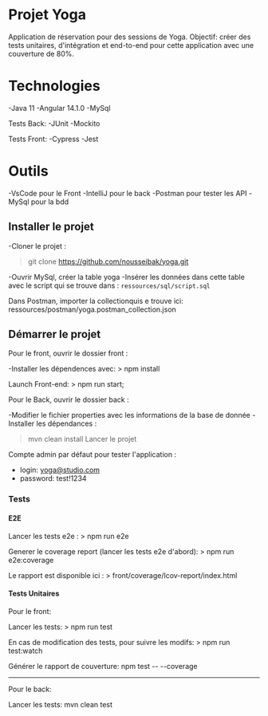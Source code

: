 # Projet Yoga

Application de réservation pour des sessions de Yoga.
Objectif: créer des tests unitaires, d'intégration et end-to-end pour cette application avec une couverture de 80%.

# Technologies

-Java 11
-Angular 14.1.0
-MySql

Tests Back:
-JUnit
-Mockito

Tests Front:
-Cypress
-Jest


# Outils

-VsCode pour le Front
-IntelliJ pour le back
-Postman pour tester les API
-MySql pour la bdd


## Installer le projet

-Cloner le projet :
> git clone https://github.com/nousseibak/yoga.git

-Ouvrir MySql, créer la table yoga
-Insérer les données dans cette table avec le script qui se trouve dans : `ressources/sql/script.sql`


Dans Postman, importer la collectionquis e trouve ici:  ressources/postman/yoga.postman_collection.json


## Démarrer le projet

Pour le front, ouvrir le dossier front :

-Installer les dépendences avec: > npm install

Launch Front-end: > npm run start;


Pour le Back, ouvrir le dossier back :

-Modifier le fichier properties avec les informations de la base de donnée
-Installer les dépendances :
> mvn clean install
> Lancer le projet


Compte admin par défaut pour tester l'application :
- login: yoga@studio.com
- password: test!1234


### Tests

#### E2E

Lancer les tests e2e : > npm run e2e

Generer le coverage report (lancer les tests e2e d'abord): > npm run e2e:coverage

Le rapport est disponible ici : > front/coverage/lcov-report/index.html

#### Tests Unitaires

Pour le front: 

Lancer les tests: > npm run test

En cas de modification des tests, pour suivre les modifs: > npm run test:watch

Générer le rapport de couverture: npm test -- --coverage

------

Pour le back:

Lancer les tests: mvn clean test

